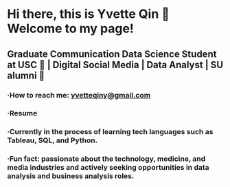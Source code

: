 # Hi there, this is Yvette Qin 👋 Welcome to my page!

## Graduate Communication Data Science Student at USC 🌴 | Digital Social Media | Data Analyst | SU alumni 🍊

### ·How to reach me: yvetteqiny@gmail.com 
### ·Resume
### ·Currently in the process of learning tech languages such as Tableau, SQL, and Python.
### ·Fun fact: passionate about the technology, medicine, and media industries and actively seeking opportunities in data analysis and business analysis roles.

